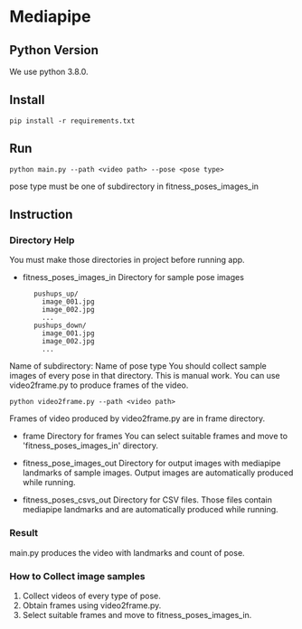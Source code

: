 # Mediapipe

## Python Version
We use python 3.8.0.

## Install
```
pip install -r requirements.txt
```

## Run
```
python main.py --path <video path> --pose <pose type>
```
pose type must be one of subdirectory in fitness_poses_images_in

## Instruction

### Directory Help

You must make those directories in project before running app.

* fitness_poses_images_in
Directory for sample pose images

```
      pushups_up/
        image_001.jpg
        image_002.jpg
        ...
      pushups_down/
        image_001.jpg
        image_002.jpg
        ...
```

Name of subdirectory: Name of pose type
You should collect sample images of every pose in that directory.
This is manual work.
You can use video2frame.py to produce frames of the video.
```
python video2frame.py --path <video path>
```
Frames of video produced by video2frame.py are in frame directory.

* frame
Directory for frames
You can select suitable frames and move to 'fitness_poses_images_in' directory.

* fitness_pose_images_out
Directory for output images with mediapipe landmarks of sample images.
Output images are automatically produced while running.

* fitness_poses_csvs_out
Directory for CSV files.
Those files contain mediapipe landmarks and are automatically produced while running.

### Result
main.py produces the video with landmarks and count of pose.


### How to Collect image samples
1. Collect videos of every type of pose.
2. Obtain frames using video2frame.py.
3. Select suitable frames and move to fitness_poses_images_in.